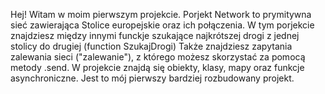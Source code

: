 Hej!
Witam w moim pierwszym projekcie. 
Porjekt Network to prymitywna sieć zawierająca Stolice europejskie oraz ich połączenia. 
W tym porjekcie znajdziesz między innymi funckje szukające najkrótszej drogi z jednej stolicy do drugiej (function SzukajDrogi)
Także znajdziesz zapytania zalewania sieci ("zalewanie"), z którego możesz skorzystać za pomocą metody .send.
W projekcie znajdą się obiekty, klasy, mapy oraz funkcje asynchroniczne. 
Jest to mój pierwszy bardziej rozbudowany projekt. 

